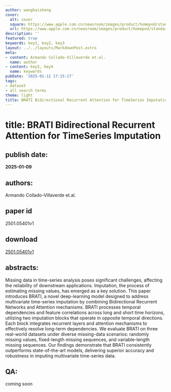 ```yaml
---
author: wanghaisheng
cover:
  alt: cover
  square: https://www.apple.com.cn/newsroom/images/product/homepod/standard/Apple-HomePod-hero-230118_big.jpg.large_2x.jpg
  url: https://www.apple.com.cn/newsroom/images/product/homepod/standard/Apple-HomePod-hero-230118_big.jpg.large_2x.jpg
description: ''
featured: true
keywords: key1, key2, key3
layout: ../../layouts/MarkdownPost.astro
meta:
- content: Armando Collado-Villaverde et.al.
  name: author
- content: key3, key4
  name: keywords
pubDate: '2025-01-12 17:15:17'
tags:
- dataset
- all search terms
theme: light
title: BRATI Bidirectional Recurrent Attention for TimeSeries Imputation
---
```


# title: BRATI Bidirectional Recurrent Attention for TimeSeries Imputation 
## publish date: 
**2025-01-09** 
## authors: 
  Armando Collado-Villaverde et.al. 
## paper id
2501.05401v1
## download
[2501.05401v1](http://arxiv.org/abs/2501.05401v1)
## abstracts:
Missing data in time-series analysis poses significant challenges, affecting the reliability of downstream applications. Imputation, the process of estimating missing values, has emerged as a key solution. This paper introduces BRATI, a novel deep-learning model designed to address multivariate time-series imputation by combining Bidirectional Recurrent Networks and Attention mechanisms. BRATI processes temporal dependencies and feature correlations across long and short time horizons, utilizing two imputation blocks that operate in opposite temporal directions. Each block integrates recurrent layers and attention mechanisms to effectively resolve long-term dependencies.   We evaluate BRATI on three real-world datasets under diverse missing-data scenarios: randomly missing values, fixed-length missing sequences, and variable-length missing sequences. Our findings demonstrate that BRATI consistently outperforms state-of-the-art models, delivering superior accuracy and robustness in imputing multivariate time-series data.
## QA:
coming soon
